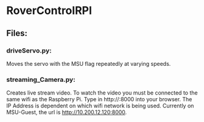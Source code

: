 # RoverControlRPI

## Files:

### **driveServo.py**:
	
Moves the servo with the MSU flag repeatedly at varying speeds.
	
### **streaming_Camera.py**:
	
Creates live stream video. To watch the video you must be connected to the same wifi as the Raspberry Pi. Type 	in http://<IP Address>:8000 into your browser. The IP Address is dependent on which wifi network is being used. 	Currently on MSU-Guest, the url is http://10.200.12.120:8000.
